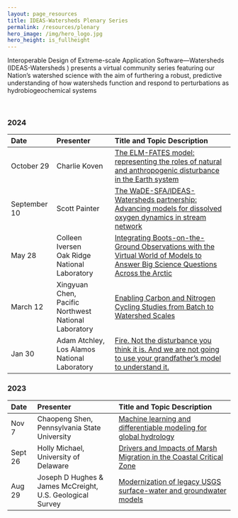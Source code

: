 ```yaml
---
layout: page_resources
title: IDEAS-Watersheds Plenary Series
permalink: /resources/plenary
hero_image: /img/hero_logo.jpg
hero_height: is_fullheight
---
```


Interoperable Design of Extreme-scale Application Software—Watersheds (IDEAS-Watersheds )
presents a virtual community series featuring our Nation’s watershed science with the aim of furthering a robust, predictive understanding of how watersheds function and respond to perturbations as hydrobiogeochemical systems

<br>

### 2024

| Date  |  Presenter             | Title and Topic Description |
|:------|:---------------------------------------------|:---------------------------------------------------------------------------| 
| October 29 | Charlie Koven | [The ELM-FATES model: representing the roles of natural and anthropogenic disturbance in the Earth system](plenary/plenary_2024/2024-10-29_ckoven.md)
| September 10 | Scott Painter| [The WaDE-SFA/IDEAS-Watersheds partnership: Advancing models for dissolved oxygen dynamics in stream network](plenary/plenary_2024/2024-9-10_spainter.md)
| May 28 | Colleen Iversen <br> Oak Ridge National Laboratory| [Integrating Boots-on-the-Ground Observations with the Virtual World of Models to Answer Big Science Questions Across the Arctic](plenary/plenary_2024/2024-5-28_civersen.md)
|March 12|Xingyuan Chen, <br> Pacific Northwest National Laboratory|[Enabling Carbon and Nitrogen Cycling Studies from Batch to Watershed Scales](plenary/plenary_2024/2024-3-12_xchen.md)|
|Jan 30|Adam Atchley, <br> Los Alamos National Laboratory|[Fire. Not the disturbance you think it is. And we are not going to use your grandfather’s model to understand it.](plenary/plenary_2024/2024-1-30_aatchley.md)|

### 2023

| Date  |  Presenter             | Title and Topic Description |
|:------|:---------------------------------------------|:---------------------------------------------------------------------------|
|Nov 7|Chaopeng Shen, <br> Pennsylvania State University|[Machine learning and differentiable modeling for global hydrology](plenary/plenary_2023/2023-11-7_cshen.md)|
|Sept 26|Holly Michael, <br> University of Delaware|[Drivers and Impacts of Marsh Migration in the Coastal Critical Zone](plenary/plenary_2023/2023-9-26_hmichael.md)|
|Aug 29|Joseph D Hughes & <br> James McCreight, U.S. Geological Survey|[Modernization of legacy USGS surface-water and groundwater models](plenary/plenary_2023/2023-8-29_jhughes&jmccreight.md)|